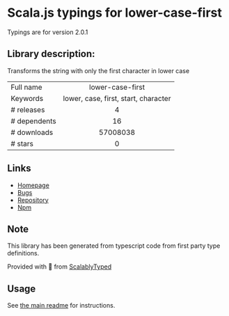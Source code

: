 
# Scala.js typings for lower-case-first

Typings are for version 2.0.1

## Library description:
Transforms the string with only the first character in lower case

|                    |                 |
| ------------------ | :-------------: |
| Full name          | lower-case-first |
| Keywords           | lower, case, first, start, character |
| # releases         | 4 |
| # dependents       | 16 |
| # downloads        | 57008038 |
| # stars            | 0 |

## Links
- [Homepage](https://github.com/blakeembrey/change-case/tree/master/packages/lower-case-first#readme)
- [Bugs](https://github.com/blakeembrey/change-case/issues)
- [Repository](https://github.com/blakeembrey/change-case)
- [Npm](https://www.npmjs.com/package/lower-case-first)
    


## Note
This library has been generated from typescript code from first party type definitions.

Provided with :purple_heart: from [ScalablyTyped](https://github.com/oyvindberg/ScalablyTyped)

## Usage
See [the main readme](../../readme.md) for instructions.


